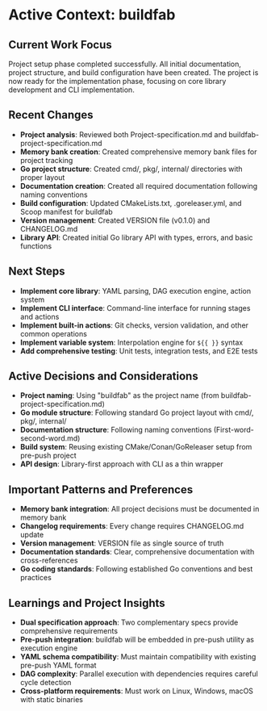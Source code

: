 # Active Context: buildfab

## Current Work Focus
Project setup phase completed successfully. All initial documentation, project structure, and build configuration have been created. The project is now ready for the implementation phase, focusing on core library development and CLI implementation.

## Recent Changes
- **Project analysis**: Reviewed both Project-specification.md and buildfab-project-specification.md
- **Memory bank creation**: Created comprehensive memory bank files for project tracking
- **Go project structure**: Created cmd/, pkg/, internal/ directories with proper layout
- **Documentation creation**: Created all required documentation following naming conventions
- **Build configuration**: Updated CMakeLists.txt, .goreleaser.yml, and Scoop manifest for buildfab
- **Version management**: Created VERSION file (v0.1.0) and CHANGELOG.md
- **Library API**: Created initial Go library API with types, errors, and basic functions

## Next Steps
- **Implement core library**: YAML parsing, DAG execution engine, action system
- **Implement CLI interface**: Command-line interface for running stages and actions
- **Implement built-in actions**: Git checks, version validation, and other common operations
- **Implement variable system**: Interpolation engine for `${{ }}` syntax
- **Add comprehensive testing**: Unit tests, integration tests, and E2E tests

## Active Decisions and Considerations
- **Project naming**: Using "buildfab" as the project name (from buildfab-project-specification.md)
- **Go module structure**: Following standard Go project layout with cmd/, pkg/, internal/
- **Documentation structure**: Following naming conventions (First-word-second-word.md)
- **Build system**: Reusing existing CMake/Conan/GoReleaser setup from pre-push project
- **API design**: Library-first approach with CLI as a thin wrapper

## Important Patterns and Preferences
- **Memory bank integration**: All project decisions must be documented in memory bank
- **Changelog requirements**: Every change requires CHANGELOG.md update
- **Version management**: VERSION file as single source of truth
- **Documentation standards**: Clear, comprehensive documentation with cross-references
- **Go coding standards**: Following established Go conventions and best practices

## Learnings and Project Insights
- **Dual specification approach**: Two complementary specs provide comprehensive requirements
- **Pre-push integration**: buildfab will be embedded in pre-push utility as execution engine
- **YAML schema compatibility**: Must maintain compatibility with existing pre-push YAML format
- **DAG complexity**: Parallel execution with dependencies requires careful cycle detection
- **Cross-platform requirements**: Must work on Linux, Windows, macOS with static binaries